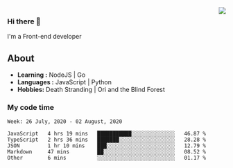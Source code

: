 <img align='right' src="https://github-readme-stats.vercel.app/api?username=strugglebak&show_icons=true">

### Hi there 👋

I'm a Front-end developer

## About

-  **Learning :** NodeJS | Go
-  **Languages :** JavaScript | Python
-  **Hobbies:** Death Stranding | Ori and the Blind Forest

### My code time

<!--START_SECTION:waka-->
```text
Week: 26 July, 2020 - 02 August, 2020

JavaScript   4 hrs 19 mins   ███████████░░░░░░░░░░░░░░   46.87 % 
TypeScript   2 hrs 36 mins   ███████░░░░░░░░░░░░░░░░░░   28.28 % 
JSON         1 hr 10 mins    ███░░░░░░░░░░░░░░░░░░░░░░   12.79 % 
Markdown     47 mins         ██░░░░░░░░░░░░░░░░░░░░░░░   08.52 % 
Other        6 mins          ░░░░░░░░░░░░░░░░░░░░░░░░░   01.17 %
```
<!--END_SECTION:waka-->
